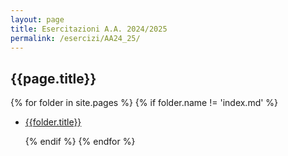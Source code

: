 ```yaml
---
layout: page
title: Esercitazioni A.A. 2024/2025
permalink: /esercizi/AA24_25/
---
```


## {{page.title}}

{% for folder in site.pages %}
{% if folder.name != 'index.md' %}

- [{{folder.title}}]({{site.baseurl}}{{folder.url}})

  {% endif %}
  {% endfor %}
